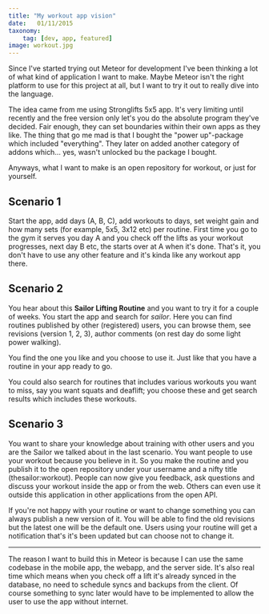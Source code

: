 ```yaml
---
title: "My workout app vision"
date:   01/11/2015
taxonomy:
    tag: [dev, app, featured]
image: workout.jpg
---
```


Since I've started trying out Meteor for development I've been thinking a lot of what kind of application I want to make.
Maybe Meteor isn't the right platform to use for this project at all, but I want to try it out to really dive into the language.

The idea came from me using Stronglifts 5x5 app. It's very limiting until recently and the free version only let's you do the absolute program they've decided. Fair enough, they can set boundaries within their own apps as they like. The thing that go me mad is that I bought the "power up"-package which included "everything". They later on added another category of addons which... yes, wasn't unlocked bu the package I bought.

Anyways, what I want to make is an open repository for workout, or just for yourself.

## Scenario 1

Start the app, add days (A, B, C), add workouts to days, set weight gain and how many sets (for example, 5x5, 3x12 etc) per routine. First time you go to the gym it serves you day A and you check off the lifts as your workout progresses, next day B etc, the starts over at A when it's done. That's it, you don't have to use any other feature and it's kinda like any workout app there. 

## Scenario 2

You hear about this **Sailor Lifting Routine** and you want to try it for a couple of weeks. You start the app and search for *sailor*. Here you can find routines published by other (registered) users, you can browse them, see revisions (version 1, 2, 3), author comments (on rest day do some light power walking).

You find the one you like and you choose to use it. Just like that you have a routine in your app ready to go. 

You could also search for routines that includes various workouts you want to miss, say you want squats and deaflift; you choose these and get search results which includes these workouts.

## Scenario 3

You want to share your knowledge about training with other users and you are the Sailor we talked about in the last scenario. You want people to use your workout because you believe in it. So you make the routine and you publish it to the open repository under your username and a nifty title (thesailor:workout). People can now give you feedback, ask questions and discuss your workout inside the app or from the web. Others can even use it outside this application in other applications from the open API. 

If you're not happy with your routine or want to change something you can always publish a new version of it. You will be able to find the old revisions but the latest one will be the default one. Users using your routine will get a notification that's it's been updated but can choose not to change it. 

-----

The reason I want to build this in Meteor is because I can use the same codebase in the mobile app, the webapp, and the server side. It's also real time which means when you check off a lift it's already synced in the database, no need to schedule syncs and backups from the client. Of course something to sync later would have to be implemented to allow the user to use the app without internet. 
